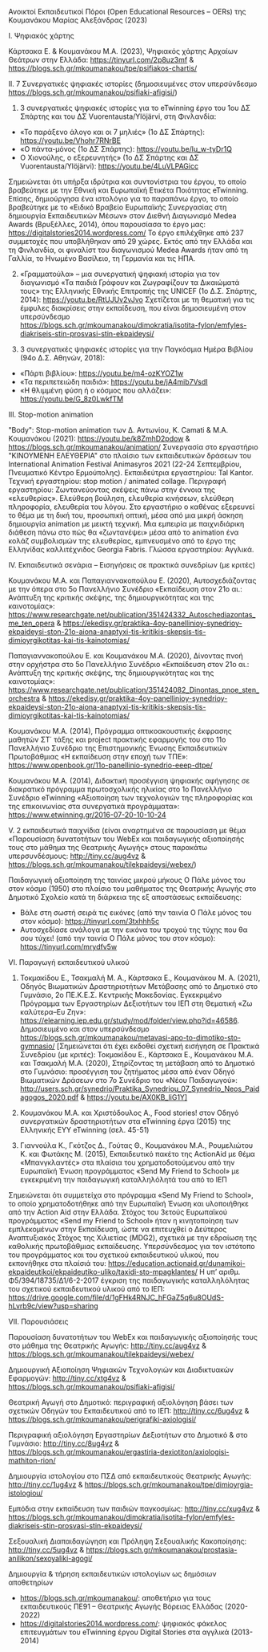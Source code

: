 Ανοικτοί Εκπαιδευτικοί Πόροι (Open Educational Resources – OERs) της Κουμανάκου Μαρίας Αλεξάνδρας (2023)

I. Ψηφιακός χάρτης 

Κάρτσακα Ε. & Κουμανάκου Μ.Α. (2023), Ψηφιακός χάρτης Αρχαίων Θεάτρων στην Ελλάδα: https://tinyurl.com/2p8uz3mf & https://blogs.sch.gr/mkoumanakou/tpe/psifiakos-chartis/


II. 7 Συνεργατικές ψηφιακές ιστορίες (δημοσιευμένες στον υπερσύνδεσμο https://blogs.sch.gr/mkoumanakou/psifiaki-afigisi/)

1.	3 συνεργατικές ψηφιακές ιστορίες για το eTwinning έργο του 1ου ΔΣ Σπάρτης και του ΔΣ Vuorentausta/Ylöjärvi, στη Φινλανδία:
-	«Το παράξενο άλογο και οι 7 μηλιές» (1ο ΔΣ Σπάρτης): https://youtu.be/Vhohr7RNrBE
-	«Ο πάντα-μόνος (1ο ΔΣ Σπάρτης): https://youtu.be/lu_w-tyDr1Q
-	Ο Χιονούλης, ο εξερευνητής» (1ο ΔΣ Σπάρτης και ΔΣ Vuorentausta/Ylöjärvi): https://youtu.be/4LuVLPAGicc

Σημειώνεται ότι υπήρξα ιδρύτρια και συντονίστρια του έργου, το οποίο βραβεύτηκε με την Εθνική και Ευρωπαϊκή Ετικέτα Ποιότητας eTwinning. 
Επίσης, δημιούργησα ένα ιστολόγιο για το παραπάνω έργο, το οποίο βραβεύτηκε με το «Ειδικό Βραβείο Ευρωπαϊκής Συνεργασίας στη δημιουργία Εκπαιδευτικών Μέσων» στον Διεθνή Διαγωνισμό Medea Awards (Βρυξέλλες, 2014), όπου παρουσίασα το έργο μας: https://digitalstories2014.wordpress.com/ 
Το έργο επιλέχθηκε από 237 συμμετοχές που υποβλήθηκαν από 29 χώρες. Εκτός από την Ελλάδα και τη Φινλανδία, οι φιναλίστ του διαγωνισμού Medea Awards ήταν από τη Γαλλία, το Ηνωμένο Βασίλειο, τη Γερμανία και τις ΗΠΑ. 

2.	«Γραμματούλα» – μια συνεργατική ψηφιακή ιστορία για τον διαγωνισμό «Τα παιδιά Γράφουν και Ζωγραφίζουν τα Δικαιώματά τους» της Ελληνικής Εθνικής Επιτροπής της UNICEF (1ο Δ.Σ. Σπάρτης, 2014): https://youtu.be/RtUJUv2vJvo
Σχετίζεται με τη θεματική για τις έμφυλες διακρίσεις στην εκπαίδευση, που είναι δημοσιευμένη στον υπερσύνδεσμο  
https://blogs.sch.gr/mkoumanakou/dimokratia/isotita-fylon/emfyles-diakriseis-stin-prosvasi-stin-ekpaideysi/

3.	3 συνεργατικές ψηφιακές ιστορίες για την Παγκόσμια Ημέρα Βιβλίου (94ο Δ.Σ. Αθηνών, 2018): 
-	«Πάρτι βιβλίου»: https://youtu.be/m4-ozKYOZ1w 
-	«Τα περιπετειώδη παιδιά»: https://youtu.be/jA4mib7VsdI
-	«Η θλιμμένη φύση ή ο κόσμος που αλλάζει»: https://youtu.be/G_8z0LwkfTM 


III. Stop-motion animation

"Body": Stop-motion animation των Δ. Αντωνίου, K. Camati & M.Α. Kουμανάκου (2021): https://youtu.be/k8ZmhD2pdow &  https://blogs.sch.gr/mkoumanakou/animation/
Συνεργασία στο εργαστήριο "ΚΙΝΟΥΜΕΝΗ ΕΛΕΥΘΕΡΙΑ" στο πλαίσιο των εκπαιδευτικών δράσεων του International Animation Festival Animasyros 2021 (22-24 Σεπτεμβρίου, Πνευματικό Κέντρο Ερμούπολης). 
Εκπαιδεύτρια εργαστηρίου: Tal Kantor. 
Τεχνική εργαστηρίου: stop motion / animated collage. 
Περιγραφή εργαστηρίου: Ζωντανεύοντας σκέψεις πάνω στην έννοια της «ελευθερίας». Ελεύθερη βούληση, ελευθερία κινήσεων, ελεύθερη πληροφορία, ελευθερία του λόγου. Στο εργαστήριο ο καθένας εξερευνεί το θέμα με τη δική του, προσωπική οπτική, μέσα από μια μικρή άσκηση δημιουργία animation με μεικτή τεχνική. Μια εμπειρία με παιχνιδιάρικη διάθεση πάνω στο πώς θα «ζωντανέψει» μέσα από το animation ένα κολάζ συμβολισμών της ελευθερίας, εμπνευσμένο από το έργο της Ελληνίδας καλλιτέχνιδος Georgia Fabris. Γλώσσα εργαστηρίου: Αγγλικά.

IV. Εκπαιδευτικά σενάρια – Εισηγήσεις σε πρακτικά συνεδρίων (με κριτές)

Κουμανάκου Μ.Α. και Παπαγιαννακοπούλου Ε. (2020), Αυτοσχεδιάζοντας με την όπερα στο 5ο Πανελλήνιο Συνέδριο «Εκπαίδευση στον 21ο αι.: Ανάπτυξη της κριτικής σκέψης, της δημιουργικότητας και της καινοτομίας»: https://www.researchgate.net/publication/351424332_Autoschediazontas_me_ten_opera & https://ekedisy.gr/praktika-4oy-panellinioy-synedrioy-ekpaideysi-ston-21o-aiona-anaptyxi-tis-kritikis-skepsis-tis-dimioyrgikotitas-kai-tis-kainotomias/

Παπαγιαννακοπούλου Ε. και Κουμανάκου Μ.Α. (2020), Δίνοντας πνοή στην ορχήστρα στο 5ο Πανελλήνιο Συνέδριο «Εκπαίδευση στον 21ο αι.: Ανάπτυξη της κριτικής σκέψης, της δημιουργικότητας και της καινοτομίας»: https://www.researchgate.net/publication/351424082_Dinontas_pnoe_sten_orchestra & https://ekedisy.gr/praktika-4oy-panellinioy-synedrioy-ekpaideysi-ston-21o-aiona-anaptyxi-tis-kritikis-skepsis-tis-dimioyrgikotitas-kai-tis-kainotomias/

Κουμανάκου Μ.Α. (2014), Πρόγραμμα οπτικοακουστικής έκφρασης μαθητών ΣΤ΄ τάξης και project πρακτικής εφαρμογής του στο 11ο Πανελλήνιο Συνέδριο της Επιστημονικής Ένωσης Εκπαιδευτικών Πρωτοβάθμιας «Η εκπαίδευση στην εποχή των ΤΠΕ»:  https://www.openbook.gr/11o-panellinio-synedrio-eeep-dtpe/

Κουμανάκου Μ.Α. (2014), Διδακτική προσέγγιση ψηφιακής αφήγησης σε διακρατικό πρόγραμμα πρωτοσχολικής ηλικίας στο 1ο Πανελλήνιο Συνέδριο eTwinning «Αξιοποίηση των τεχνολογιών της πληροφορίας και της επικοινωνίας στα συνεργατικά προγράμματα»:  https://www.etwinning.gr/2016-07-20-10-10-24


V. 2 εκπαιδευτικά παιχνίδια (είναι αναρτημένα σε παρουσίαση με θέμα «Παρουσίαση δυνατοτήτων του WebEx και παιδαγωγικής αξιοποίησής τους στο μάθημα της Θεατρικής Αγωγής» στους παρακάτω υπερσυνδέσμους: http://tiny.cc/aug4vz & 
https://blogs.sch.gr/mkoumanakou/tilekpaideysi/webex/)

Παιδαγωγική αξιοποίηση της ταινίας μικρού μήκους Ο Πάλε μόνος του στον κόσμο (1950) στο πλαίσιο του μαθήματος της Θεατρικής Αγωγής στο Δημοτικό Σχολείο κατά τη διάρκεια της εξ αποστάσεως εκπαίδευσης: 
-	Βάλε στη σωστή σειρά τις εικόνες (από την ταινία Ο Πάλε μόνος του στον κόσμο): https://tinyurl.com/3txhhh5c
-	Αυτοσχεδίασε ανάλογα με την εικόνα του τροχού της τύχης που θα σου τύχει! (από την ταινία Ο Πάλε μόνος του στον κόσμο): https://tinyurl.com/mrydfv5w

VI. Παραγωγή εκπαιδευτικού υλικού

1.	Τοκμακίδου Ε., Τσακμαλή Μ. Α., Κάρτσακα Ε., Κουμανάκου Μ. Α. (2021), Οδηγός Βιωματικών Δραστηριοτήτων Μετάβασης από το Δημοτικό στο Γυμνάσιο, 2ο ΠΕ.Κ.Ε.Σ. Κεντρικής Μακεδονίας. Εγκεκριμένο Πρόγραμμα των Εργαστηρίων Δεξιοτήτων του ΙΕΠ στη Θεματική «Ζω καλύτερα–Ευ Ζην»: https://elearning.iep.edu.gr/study/mod/folder/view.php?id=46586. Δημοσιευμένο και στον υπερσύνδεσμο https://blogs.sch.gr/mkoumanakou/metavasi-apo-to-dimotiko-sto-gymnasio/
[Σημειώνεται ότι έχει εκδοθεί σχετική εισήγηση σε Πρακτικά Συνεδρίου (με κριτές): 
Τοκμακίδου Ε., Κάρτσακα Ε., Κουμανάκου Μ.Α. και Τσακμαλή Μ.Α. (2020), Στηρίζοντας τη μετάβαση από το Δημοτικό στο Γυμνάσιο: προσέγγιση του ζητήματος μέσα από έναν Οδηγό Βιωματικών Δράσεων στο 7ο Συνέδριο του «Νέου Παιδαγωγού»: http://users.sch.gr/synedrio/Praktika_Synedriou_07_Synedrio_Neos_Paidagogos_2020.pdf & https://youtu.be/AX0KB_liG1Y]

2.	Κουμανάκου Μ.Α. και Χριστόδουλος Α., Food stories! στον Οδηγό συνεργατικών δραστηριοτήτων στα eTwinning έργα (2015) της Ελληνικής ΕΥΥ eTwinning (σελ. 45-51) 

3.	Γιαννούλα Κ., Γκότζος Δ., Γούτας Θ., Κουμανάκου Μ.Α., Ρουμελιώτου Κ. και Φωτάκης Μ. (2015), Εκπαιδευτικό πακέτο της ActionAid με θέμα «Μπανγκλαντές» στα πλαίσια του χρηματοδοτούμενου από την Ευρωπαϊκή Ένωση προγράμματος «Send My Friend to School» με εγκεκριμένη την παιδαγωγική καταλληλόλητά του από το ΙΕΠ 

Σημειώνεται ότι συμμετείχα στο πρόγραμμα «Send My Friend to School», το οποίο χρηματοδοτήθηκε από την Ευρωπαϊκή Ένωση και υλοποιήθηκε από την Action Aid στην Ελλάδα. Στόχος του 3ετούς Ευρωπαϊκού προγράμματος «Send my Friend to School» ήταν η κινητοποίηση των εμπλεκομένων στην Εκπαίδευση, ώστε να επιτευχθεί ο Δεύτερος Αναπτυξιακός Στόχος της Χιλιετίας (MDG2), σχετικά με την εδραίωση της καθολικής πρωτοβάθμιας εκπαίδευσης. 
Υπερσύνδεσμος για τον ιστότοπο του προγράμματος και του σχετικού εκπαιδευτικού υλικού, που εκπονήθηκε στα πλαίσιά του: 
https://education.actionaid.gr/dunamikoi-ekpaideutikoi/ekpaideutiko-uliko/taxidi-sto-mpagklantes/ 
Η υπ’ αριθμ. Φ5/394/18735/Δ1/6-2-2017 έγκριση της παιδαγωγικής καταλληλόλητας του σχετικού εκπαιδευτικού υλικού από το ΙΕΠ: https://drive.google.com/file/d/1gFHk4RNJC_hFGaZ5q6u8OUdS-hLvrb9c/view?usp=sharing

VII. Παρουσιάσεις 

Παρουσίαση δυνατοτήτων του WebEx και παιδαγωγικής αξιοποίησής τους στο μάθημα της Θεατρικής Αγωγής: http://tiny.cc/aug4vz & 
https://blogs.sch.gr/mkoumanakou/tilekpaideysi/webex/

Δημιουργική Αξιοποίηση Ψηφιακών Τεχνολογιών και Διαδικτυακών Εφαρμογών: http://tiny.cc/xtg4vz & https://blogs.sch.gr/mkoumanakou/psifiaki-afigisi/

Θεατρική Αγωγή στο Δημοτικό: περιγραφική αξιολόγηση βάσει των σχετικών Οδηγών του Εκπαιδευτικού από το ΙΕΠ:
http://tiny.cc/6ug4vz & https://blogs.sch.gr/mkoumanakou/perigrafiki-axiologisi/

Περιγραφική αξιολόγηση Εργαστηρίων Δεξιοτήτων στο Δημοτικό & στο Γυμνάσιο:
http://tiny.cc/8ug4vz & https://blogs.sch.gr/mkoumanakou/ergastiria-dexiotiton/axiologisi-mathiton-rion/

Δημιουργία ιστολογίου στο ΠΣΔ από εκπαιδευτικούς Θεατρικής Αγωγής: 
http://tiny.cc/1ug4vz & https://blogs.sch.gr/mkoumanakou/tpe/dimioyrgia-istologiou/

Εμπόδια στην εκπαίδευση των παιδιών παγκοσμίως: 
http://tiny.cc/xug4vz & https://blogs.sch.gr/mkoumanakou/dimokratia/isotita-fylon/emfyles-diakriseis-stin-prosvasi-stin-ekpaideysi/

Σεξουαλική Διαπαιδαγώγηση και Πρόληψη Σεξουαλικής Κακοποίησης:
http://tiny.cc/5ug4vz & https://blogs.sch.gr/mkoumanakou/prostasia-anilikon/sexoyaliki-agogi/

Δημιουργία & τήρηση εκπαιδευτικών ιστολογίων ως δημόσιων αποθετηρίων 

-	https://blogs.sch.gr/mkoumanakou/: αποθετήριο για τους εκπαιδευτικούς ΠΕ91 – Θεατρικής Αγωγής Βόρειας Ελλάδας (2020-2022) 
-	https://digitalstories2014.wordpress.com/: ψηφιακός φάκελος επιτευγμάτων του eTwinning έργου Digital Stories στα αγγλικά (2013-2014) 
